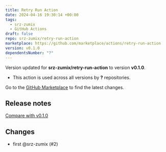 ```yaml
---
title: Retry Run Action
date: 2024-04-16 19:30:14 +00:00
tags:
  - srz-zumix
  - GitHub Actions
draft: false
repo: srz-zumix/retry-run-action
marketplace: https://github.com/marketplace/actions/retry-run-action
version: v0.1.0
dependentsNumber: "?"
---
```



Version updated for **srz-zumix/retry-run-action** to version **v0.1.0**.
- This action is used across all versions by **?** repositories.

Go to the [GitHub Marketplace](https://github.com/marketplace/actions/retry-run-action) to find the latest changes.

## Release notes

[Compare  with v0.1.0](https://github.com/srz-zumix/setup-service-jenkins/compare/...v0.1.0)
## Changes
- first @srz-zumix (#2)

